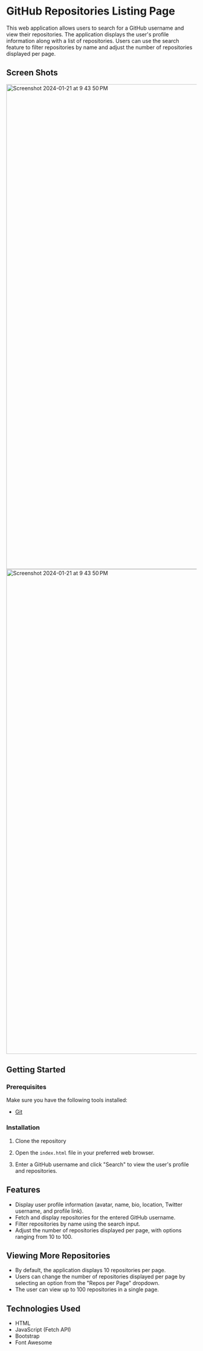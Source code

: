 # GitHub Repositories Listing Page

This web application allows users to search for a GitHub username and view their repositories. The application displays the user's profile information along with a list of repositories. Users can use the search feature to filter repositories by name and adjust the number of repositories displayed per page.

## Screen Shots 

<img width="1280" alt="Screenshot 2024-01-21 at 9 43 50 PM" src="https://github.com/KavinNishanthan/Intern-Task/assets/106678494/8f772751-e76f-4bdb-a6c4-43228bf94959">

<img width="1280" alt="Screenshot 2024-01-21 at 9 43 50 PM" src="https://github.com/KavinNishanthan/Intern-Task/assets/106678494/b56e08a5-e4c7-4f50-978e-d1f42eef891a">


## Getting Started

### Prerequisites

Make sure you have the following tools installed:

- [Git](https://git-scm.com/)

### Installation

1. Clone the repository

2. Open the `index.html` file in your preferred web browser.

3. Enter a GitHub username and click "Search" to view the user's profile and repositories.

## Features

- Display user profile information (avatar, name, bio, location, Twitter username, and profile link).
- Fetch and display repositories for the entered GitHub username.
- Filter repositories by name using the search input.
- Adjust the number of repositories displayed per page, with options ranging from 10 to 100.

## Viewing More Repositories

- By default, the application displays 10 repositories per page.
- Users can change the number of repositories displayed per page by selecting an option from the "Repos per Page" dropdown.
- The user can view up to 100 repositories in a single page.

## Technologies Used

- HTML
- JavaScript (Fetch API)
- Bootstrap
- Font Awesome



